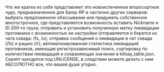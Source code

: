 Что же кратко из себя представляет это новоиспеченное второсортное чудо, предназначенное для Samp-RP и частично других серверов: выбрать предложенное обассывание или придумать собственное многострочное, где представляется возможность вставить Nickname и ID 200-го груза; отправить и установить полученную метку ликвидации противника с возможностью ее настройки (отправляется и берется из чата сквада: /fs, /u); отправка сообщений о ликвидации в чат сквада (/fs) и рацию (/r); автоматизированная статистика ликвидаций противников, имеющая регистрозависимый поиск, сортировку по количествам ликвидаций и сохраняющая значения в killsay_table.json. Скрипт находится под UNLICENSE, в следствии можете делать с ним АБСОЛЮТНО все, что вашей душе угодно.
